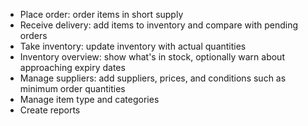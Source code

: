 * Place order: order items in short supply
* Receive delivery: add items to inventory and compare with pending orders
* Take inventory: update inventory with actual quantities
* Inventory overview: show what's in stock, optionally warn about approaching expiry dates
* Manage suppliers: add suppliers, prices, and conditions such as minimum order quantities
* Manage item type and categories
* Create reports

